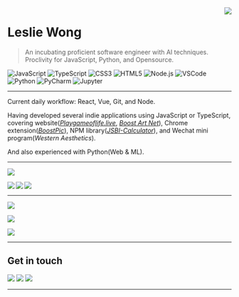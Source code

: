 <div>
<img align="right" src="https://github-readme-stats.vercel.app/api?username=Leslie-Wong-H&show_icons=true&hide_border=true&icon_color=586069&title_color=a0a9af">
</div>

# Leslie Wong

> An incubating proficient software engineer with AI techniques. Proclivity for JavaScript, Python, and Opensource.

![JavaScript](https://img.shields.io/badge/-JavaScript-F3CF01?style=flat-square&logo=JavaScript&logoColor=fff)
![TypeScript](https://img.shields.io/badge/-TypeScript-1A73E8?style=flat-square&logo=TypeScript&logoColor=fff)
![CSS3](https://img.shields.io/badge/-CSS3-254BDD?style=flat-square&logo=CSS3&labelColor=254BDD)
![HTML5](https://img.shields.io/badge/-HTML5-e34f26?style=flat-square&logo=HTML5&logoColor=fff)
![Node.js](https://img.shields.io/badge/-Node.js-8BBF3D?style=flat-square&logo=Node.js&logoColor=fff)
![VSCode](https://img.shields.io/badge/-VSCode-24A4EB?style=flat-square&logo=Visual%20Studio%20Code&logoColor=fff)
![Python](https://img.shields.io/badge/-Python-3872A3?style=flat-square&logo=Python&logoColor=fff)
![PyCharm](https://img.shields.io/badge/-PyCharm-339933?style=flat-square&logo=PyCharm&logoColor=fff)
![Jupyter](https://img.shields.io/badge/-Jupyter-007ACC?style=flat-square&logo=Jupyter&logoColor=orange)

---

Current daily workflow: React, Vue, Git, and Node.

Having developed several indie applications using JavaScript or TypeScript, covering website([*Playgameoflife.live*](https://playgameoflife.live), [*Boost Art Net*](https://boost-art.net)), Chrome extension([*BoostPic*](https://chrome.google.com/webstore/detail/boostpic-search-google-im/pmpogggmiaehmjempogkkklfckignfgl)), NPM library([*JSBI-Calculator*](https://www.npmjs.com/package/jsbi-calculator)), and Wechat mini program(*Western Aesthetics*).

And also experienced with Python(Web & ML).

---


<a href="#"><img align="center" src="https://s2.loli.net/2022/05/19/5jPY3vSOTQFsxDU.png"></a>



<a href="https://github.com/Leslie-Wong-H/game_of_life">
  <img align="left" src="https://github-readme-stats.vercel.app/api/pin/?username=Leslie-Wong-H&repo=game_of_life&show_owner=true"/>
</a>

<a href="https://github.com/BoostPic/BoostPic">
  <img align="left" src="https://github-readme-stats.vercel.app/api/pin/?username=BoostPic&repo=BoostPic&show_owner=true"/>
</a>

<a href="#"><img align="center" src="https://s2.loli.net/2022/05/19/5jPY3vSOTQFsxDU.png"></a>

---


<a href="#"><img align="center" src="https://s2.loli.net/2022/05/19/5jPY3vSOTQFsxDU.png"></a>


<div>
<img align="center" src="https://streak-stats.demolab.com/?user=Leslie-Wong-H&theme=graywhite&border_radius=5&date_format=M%20j%5B%2C%20Y%5D&currStreakNum=ff0000">
</div>

<a href="#"><img align="center" src="https://s2.loli.net/2022/05/19/5jPY3vSOTQFsxDU.png"></a>

---
## Get in touch

[![](https://img.shields.io/badge/-@LeslieWongH1-1ca0f1?style=flat-square&labelColor=1ca0f1&logo=twitter&logoColor=white)](https://twitter.com/LeslieWongH1)
[![](https://img.shields.io/badge/-@79917148leslie-3f4441?style=flat-square&logo=Gmail&logoColor=2ca5e0)](mailto:79917148leslie@gmail.com)
[![](https://img.shields.io/badge/-https://lesliewong.cn-0e83cd?style=flat-square&logo=Blogger&logoColor=fff)](https://lesliewong.cn)

---
